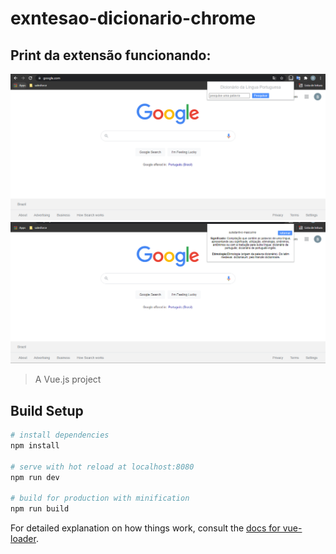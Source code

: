 # exntesao-dicionario-chrome
Print da extensão funcionando:
---
![Screenshot](screenshot1.PNG)
![Screenshot](screenshot.PNG)

> A Vue.js project

## Build Setup

``` bash
# install dependencies
npm install

# serve with hot reload at localhost:8080
npm run dev

# build for production with minification
npm run build
```

For detailed explanation on how things work, consult the [docs for vue-loader](http://vuejs.github.io/vue-loader).
